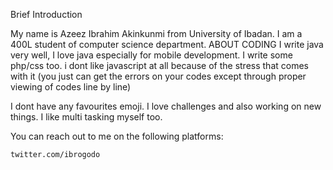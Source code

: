 Brief Introduction

My name is Azeez Ibrahim Akinkunmi from University of Ibadan. I am a 400L student of computer science department.
ABOUT CODING
I write java very well, I love java especially for mobile development. I write some php/css too. i dont like javascript at all because of the stress that comes with it (you just can get the errors on your codes except through proper viewing of codes line by line)

I dont have any favourites emoji. I love challenges and also working on new things. I like multi tasking myself too.

You can reach out to me on the following platforms:

    twitter.com/ibrogodo
    
